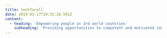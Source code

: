 ```yaml
---
title: techforall
date: 2019-03-17T19:31:20.591Z
content:
  - heading: 'Empowering people in 3rd world countries'
    subheading: 'Providing opportunities to competent and motivated individuals, giving them a better chance at achieving success in life'
---
```

